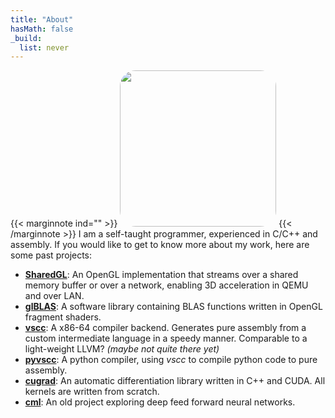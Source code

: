 ```yaml
---
title: "About"
hasMath: false
_build:
  list: never
---
```


{{< marginnote ind="" >}} <img src="https://avatars.githubusercontent.com/u/38770072?v=4" style="object-fit: cover; border-radius: 10%; width: 250px;" /> {{< /marginnote >}} I am a self-taught programmer, experienced in C/C++ and assembly. If you would like to get to know more about my work, here are some past projects:
- [**SharedGL**](https://github.com/dmaivel/sharedgl): An OpenGL implementation that streams over a shared memory buffer or over a network, enabling 3D acceleration in QEMU and over LAN.
- [**glBLAS**](https://github.com/dmaivel/glBLAS): A software library containing BLAS functions written in OpenGL fragment shaders.
- [**vscc**](https://github.com/dmaivel/vscc): A x86-64 compiler backend. Generates pure assembly from a custom intermediate language in a speedy manner. Comparable to a light-weight LLVM? *(maybe not quite there yet)*
- [**pyvscc**](https://github.com/dmaivel/pyvscc): A python compiler, using *vscc* to compile python code to pure assembly.
- [**cugrad**](https://github.com/dmaivel/cugrad): An automatic differentiation library written in C++ and CUDA. All kernels are written from scratch.
- [**cml**](https://github.com/dmaivel/cml): An old project exploring deep feed forward neural networks.